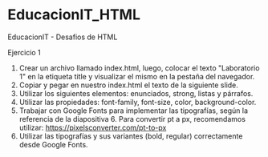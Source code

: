 # EducacionIT_HTML
EducacionIT - Desafios de HTML

Ejercicio 1
1. Crear un archivo llamado index.html, luego, colocar el texto "Laboratorio 1" en la etiqueta title y visualizar el mismo en la pestaña del navegador.
2. Copiar y pegar en nuestro index.html el texto de la siguiente slide.
3. Utilizar los siguientes elementos: enunciados, strong, listas y párrafos.
4. Utilizar las propiedades: font-family, font-size, color, background-color.
5. Trabajar con Google Fonts para implementar las tipografías, según la referencia de la diapositiva 6. Para convertir pt a px, recomendamos utilizar:
https://pixelsconverter.com/pt-to-px
6. Utilizar las tipografías y sus variantes (bold, regular) correctamente desde Google Fonts.
